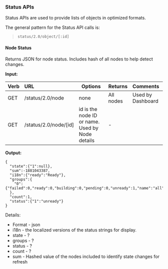 ### Status APIs

Status APIs are used to provide lists of objects in optimized formats.

The general pattern for the Status API calls is:

> `status/2.0/object/[:id]`

#### Node Status 

Returns JSON for node status.  Includes hash of all nodes to help detect changes.

**Input:**

| Verb | URL | Options | Returns | Comments |
|:------|:-----------------------|--------|--------|:----------------|
| GET  |/status/2.0/node |none |All nodes |Used by Dashboard |
| GET  |/status/2.0/node/[id] |id is the node ID or name. Used by Node details |- |

**Output:**

    {
      "state":{"1":null},
      "sum":-1881043387,
      "i18n":{"ready":"Ready"},
      "groups":{
        "0":{"failed":0,"ready":0,"building":0,"pending":0,"unready":1,"name":"all","unknown":0}
      },
      "count":1,
      "status":{"1":"unready"}
    }

Details:

* Format - json
* i18n - the localized versions of the status strings for display.
* state - ?
* groups - ?
* status - ?
* count - ?
* sum - Hashed value of the nodes included to identify state changes for refresh
